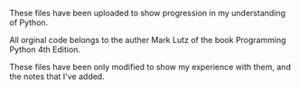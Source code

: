 These files have been uploaded to show progression in my understanding of Python.

All orginal code belongs to the auther Mark Lutz of the book Programming Python 4th Edition.

These files have been only modified to show my experience with them, and the notes that I've 
added.